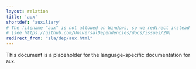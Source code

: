 ```yaml
---
layout: relation
title: 'aux'
shortdef: 'auxiliary'
# The filename "aux" is not allowed on Windows, so we redirect instead
# (see https://github.com/UniversalDependencies/docs/issues/20)
redirect_from: "sla/dep/aux.html"
---
```


This document is a placeholder for the language-specific documentation
for `aux`.
